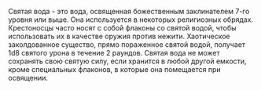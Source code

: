 Святая вода - это вода, освященная божественным заклинателем 7-го уровня или выше. Она используется в некоторых религиозных обрядах. Крестоносцы часто носят с собой флаконы со святой водой, чтобы использовать их в качестве оружия против нежити. Хаотическое заколдованное существо, прямо пораженное святой водой, получает 1d8 святого урона в течение 2 раундов. Святая вода не может сохранять свою святую силу, если хранится в любой другой емкости, кроме специальных флаконов, в которые она помещается при освящении.